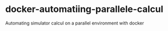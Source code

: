 # docker-automatiing-parallele-calcul
Automating simulator calcul on a parallel environment with docker
